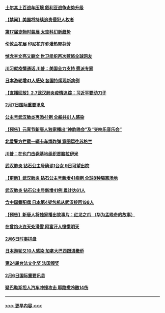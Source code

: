 #### [土尔其上百战车压境 叙利亚战争态势升级](../pages/prog202/a102772132.md?t=02080833) 
#### [【禁闻】美国将持续追责侵犯人权者](../pages/prog202/a102772042.md?t=02080833) 
#### [第17届宠物时装展 太空科幻新趋势](../pages/prog202/a102772033.md?t=02080833) 
#### [伦敦兰花展 印尼花卉弥漫热带芬芳](../pages/prog202/a102772026.md?t=02080833) 
#### [悼念李文亮又删文 世卫组织再次惹怒全球网友](../pages/prog202/a102771968.md?t=02080833) 
#### [川习就疫情通话 川普：美国全力支持 愿派专家](../pages/prog202/a102771930.md?t=02080833) 
#### [日本游轮增41人感染 各国持续现新病例](../pages/prog202/a102771912.md?t=02080833) 
#### [【直播回放】2.7武汉肺炎疫情追踪：习近平要动刀子](../pages/prog202/a102771649.md?t=02080833) 
#### [2月7日国际重要讯息](../pages/prog202/a102771747.md?t=02080833) 
#### [公主号武汉肺炎再添41例 全船共61人感染](../pages/prog202/a102771703.md?t=02080833) 
#### [【预告】元宵节新唐人独家播出“神韵晚会”及“交响乐音乐会”](../pages/prog202/a102767674.md?t=02080833) 
#### [北爱警方拦截一辆卡车绑炸弹 意图运往苏格兰](../pages/prog202/a102771609.md?t=02080833) 
#### [川普：在也门击毙基地组织首脑拉伊米](../pages/prog202/a102771528.md?t=02080833) 
#### [武汉肺炎 钻石公主号确诊1台女 9日可望出院](../pages/prog202/a102771518.md?t=02080833) 
#### [【更新】武汉肺炎 钻石公主号新增41病例 全球8种隔离场地](../pages/prog202/a102770740.md?t=02080833) 
#### [武汉肺炎 钻石公主号新增41例 累计达61人](../pages/prog202/a102771486.md?t=02080833) 
#### [含中国籍配偶 日本第4架包机从武汉接回198人](../pages/prog202/a102771472.md?t=02080833) 
#### [【预告】新唐人将独家播出故事片：红龙之爪 （华为孟晚舟的故事）](../pages/prog202/a102767728.md?t=02080833) 
#### [在曾炮火连天处滑雪 阿富汗人憧憬明天](../pages/prog202/a102771290.md?t=02080833) 
#### [2月6日时事拼盘](../pages/prog202/a102771225.md?t=02080833) 
#### [日本游轮又10人感染 加拿大巴西跟进撤侨](../pages/prog202/a102771084.md?t=02080833) 
#### [第24届台法文化奖 法国颁奖](../pages/prog202/a102771032.md?t=02080833) 
#### [2月6日国际重要讯息](../pages/prog202/a102770794.md?t=02080833) 
#### [疑巴勒斯坦人汽车冲撞攻击 耶路撒冷酿14伤](../pages/prog202/a102770586.md?t=02080833) 

----
#### [ >>> 更早内容 <<< ](../indexes/prog202-earlier.md)
